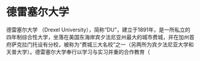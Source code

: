 # 德雷塞尔大学

德雷塞尔大学 （Drexel University），简称“DU”，建立于1891年，是一所私立的四年制综合性大学，坐落在美国东海岸宾夕法尼亚州最大的城市费城，并在加州首府萨克拉门托设有分校，被称为“费城三大名校”之一（另两所为宾夕法尼亚大学和天普大学）。德雷塞尔大学奉行以学习与实习并重的合作教育（